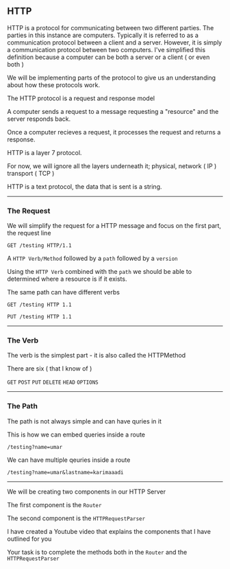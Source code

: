 HTTP
---

HTTP is a protocol for communicating between two different parties. The parties in this instance are computers. Typically it is referred to as a communication protocol between a client and a server. However, it is simply a communication protocol between two computers. I've simplified this definition because a computer can be both a server or a client ( or even both )

We will be implementing parts of the protocol to give us an understanding about how these protocols work. 

The HTTP protocol is a request and response model 

A computer sends a request to a message requesting a "resource" and the server responds back.

Once a computer recieves a request, it processes the request and returns a response.

HTTP is a layer 7 protocol.

For now, we will ignore all the layers underneath it; physical, network ( IP ) transport ( TCP )  

HTTP is a text protocol, the data that is sent is a string.

---
### The Request

We will simplify the request for a HTTP message and focus on the first part, the request line 

```GET /testing HTTP/1.1```

A `HTTP Verb/Method` followed by a `path` followed by a `version`

Using the `HTTP Verb` combined with the `path` we should be able to determined where a resource is if it exists. 

The same path can have different verbs  

```GET /testing HTTP 1.1```

```PUT /testing HTTP 1.1```


----

### The Verb

The verb is the simplest part - it is also called the HTTPMethod

There are six ( that I know of ) 

`GET`
`POST`
`PUT`
`DELETE`
`HEAD`
`OPTIONS`


---


### The Path

The path is not always simple and can have quries in it

This is how we can embed queries inside a route

```/testing?name=umar```

We can have multiple qeuries inside a route

```/testing?name=umar&lastname=karimaaadi```

--------

We will be creating two components in our HTTP Server

The first component is the `Router`

The second component is the `HTTPRequestParser`

I have created a Youtube video that explains the components that I have outlined for you

Your task is to complete the methods both in the `Router` and the `HTTPRequestParser`



 








